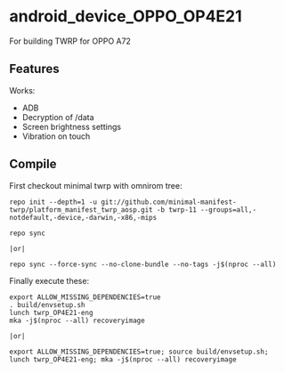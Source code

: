 # android_device_OPPO_OP4E21
For building TWRP for OPPO A72

## Features

Works:

- ADB
- Decryption of /data
- Screen brightness settings
- Vibration on touch

## Compile

First checkout minimal twrp with omnirom tree:

```
repo init --depth=1 -u git://github.com/minimal-manifest-twrp/platform_manifest_twrp_aosp.git -b twrp-11 --groups=all,-notdefault,-device,-darwin,-x86,-mips

repo sync

|or|

repo sync --force-sync --no-clone-bundle --no-tags -j$(nproc --all)
```

Finally execute these:

```
export ALLOW_MISSING_DEPENDENCIES=true
. build/envsetup.sh
lunch twrp_OP4E21-eng
mka -j$(nproc --all) recoveryimage

|or|

export ALLOW_MISSING_DEPENDENCIES=true; source build/envsetup.sh; lunch twrp_OP4E21-eng; mka -j$(nproc --all) recoveryimage
```
